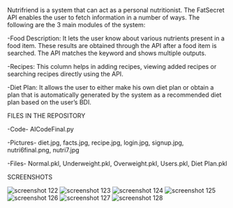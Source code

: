 Nutrifriend is a system that can act as a personal nutritionist. The FatSecret API enables the user to fetch information in a number of ways. The following are the 3 main modules of the system:

-Food Description: It lets the user know about various nutrients present in a food item. These results are obtained through the API after a food item is searched. The API matches the keyword and shows multiple outputs.

-Recipes: This column helps in adding recipes, viewing added recipes or searching recipes directly using the API. 

-Diet Plan: It allows the user to either make his own diet plan or obtain a plan that is automatically generated by the system as a recommended diet plan based on the user’s BDI.

FILES IN THE REPOSITORY 

-Code- AICodeFinal.py

-Pictures- diet.jpg, facts.jpg, recipe.jpg, login.jpg, signup.jpg, nutri6final.png, nutri7.jpg

-Files- Normal.pkl, Underweight.pkl, Overweight.pkl, Users.pkl, Diet Plan.pkl

SCREENSHOTS

![screenshot 122](https://user-images.githubusercontent.com/38216174/40045481-0f7c837a-5848-11e8-9f4f-5674b832d52b.png)
![screenshot 123](https://user-images.githubusercontent.com/38216174/40045462-fe31c5da-5847-11e8-9f14-67ea14595a4f.png)
![screenshot 124](https://user-images.githubusercontent.com/38216174/40045493-1839bd2a-5848-11e8-9997-d72b7302b691.png)
![screenshot 125](https://user-images.githubusercontent.com/38216174/40045519-2bf8b078-5848-11e8-9175-8fcf61ea317e.png)
![screenshot 126](https://user-images.githubusercontent.com/38216174/40045710-a6e3ab9e-5848-11e8-92d4-f89cd72c1b4e.png)
![screenshot 127](https://user-images.githubusercontent.com/38216174/40045725-af6fe390-5848-11e8-9eda-a93baefe5aa4.png)
![screenshot 128](https://user-images.githubusercontent.com/38216174/40045740-bc1fb62e-5848-11e8-891b-0b0ecb655a32.png)



